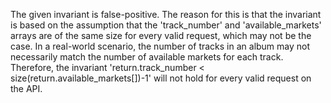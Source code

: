 The given invariant is false-positive. The reason for this is that the invariant is based on the assumption that the 'track_number' and 'available_markets' arrays are of the same size for every valid request, which may not be the case. In a real-world scenario, the number of tracks in an album may not necessarily match the number of available markets for each track. Therefore, the invariant 'return.track_number < size(return.available_markets[])-1' will not hold for every valid request on the API.
